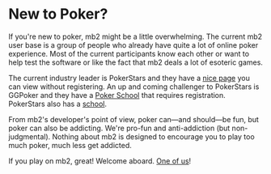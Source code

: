 # New to Poker?

If you're new to poker, mb2 might be a little overwhelming. The
current mb2 user base is a group of people who already have quite a
lot of online poker experience.  Most of the current participants know
each other or want to help test the software or like the fact that mb2
deals a lot of esoteric games.

The current industry leader is PokerStars and they have a [nice
page](https://www.pokerstars.bet/poker/games/) you can view without
registering.  An up and coming challenger to PokerStars is GGPoker and
they have a [Poker
School](https://en.ggpoker.com/get-started/poker-school/) that
requires registration. PokerStars also has a
[school](https://www.pokerstarsschool.com/).

From mb2's developer's point of view, poker can&mdash;and
should&mdash;be fun, but poker can also be addicting. We're pro-fun
and anti-addiction (but non-judgmental). Nothing about mb2 is designed
to encourage you to play too much poker, much less get addicted.

If you play on mb2, great! Welcome aboard. [One of
us](https://www.youtube.com/watch?v=39Bnk6VU53Y)!


